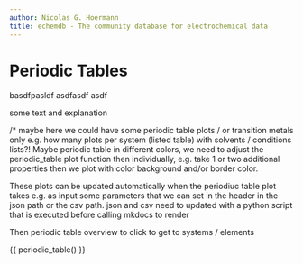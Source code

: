 ```yaml
---
author: Nicolas G. Hoermann
title: echemdb - The community database for electrochemical data
---
```

# Periodic Tables


basdfpasldf
asdfasdf
asdf

some text and explanation

/* maybe here we could have some periodic table plots / or transition metals only
e.g. how many plots per system (listed table) with solvents / conditions lists?!
Maybe periodic table in different colors, we need to adjust the periodic_table plot
function then individually, e.g. take 1 or two additional properties 
then we plot with color background and/or border color.

These plots can be updated automatically when the periodiuc table plot
takes e.g. as input some parameters that we can set in the header in the 
json path or the csv path. json and csv need to updated with a python 
script that is executed before calling mkdocs to render

Then periodic table overview to click to get to systems / elements

{{ periodic_table() }}
